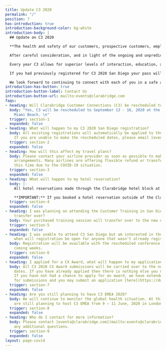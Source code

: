 ```yaml
---
title: Update C3 2020
permalink: "/"
position: 7
has-introduction: true
introduction-background-color: bg-white
introduction-body: |
  ## Update on C3 2020

  **The health and safety of our customers, prospective customers, employees, and partners is our highest priority.**

  After careful consideration, and in light of the ongoing and unpredictable COVID-19 developments, we have come to the decision to cancel C3 2020 for both North America and EMEA. We will continue to move forward with our planning for C3 2021 EMEA, taking place April 27 – 29 at Northumberland in London, and C3 2021 North America, taking place May 16 – 19 at the Fontainebleau in Miami Beach. Rescheduling these events will enable us to provide the experiences that you expect and deserve in a safe environment.

  Every year C3 allows for superior levels of interaction, education, and engagement between peers and with Clarabridge and industry experts. We are planning to recreate those opportunities for connection through multiple avenues. In conjunction with our Fall 2020 Product Release in October, we plan to launch a series of product announcement videos, Clarabridge Master Classes, and live “talk to Clarabridge experts” sessions, among many other things.

  If you had previously registered for C3 2020 San Diego your pass will carry over to C3 2021. We will be communicating additional details around everything taking place in October in the coming weeks, as well as details around C3 2021 over the next several months. For any additional questions please reach out to [events@clarabridge.com](mailto:events@clarabridge.com) for more information.

  We look forward to continuing to connect with each of you in a safe and socially-distant manner.
introduction-has-button: true
introduction-button-label: Contact Us
introduction-button-url: mailto:events@clarabridge.com
faqs:
- heading: Will Clarabridge Customer Connections (C3) be rescheduled to another date?
  body: "Yes, C3 will be rescheduled to September 13 - 16, 2020 at the Fontainebleau
    Miami Beach. \n"
  trigger: section-1
  expanded: false
- heading: What will happen to my C3 2020 San Diego registration?
  body: All existing registrations will automatically be applied to the new C3 date.
    If you are unable to make the rescheduled dates, please email [events@clarabridge.com](mailto:events@clarabridge.com)
  trigger: section-2
  expanded: false
- heading: How will this affect my travel plans?
  body: Please contact your airline provider as soon as possible to make alternative
    arrangements. Many airlines are offering flexible refund or transfer options at
    this time due to the COVID-19 situation.
  trigger: section-3
  expanded: false
- heading: What will happen to my hotel reservation?
  body: |-
    All hotel reservations made through the Clarabridge hotel block at the Hard Rock Hotel San Diego will be cancelled by the hotel. At this time, attendees have not been charged the associated deposit for these reservations. If you have any questions regarding your reservations, please contact the hotel directly 866-751-7625

    **IMPORTANT:** If you booked a hotel reservation outside of the Clarabridge hotel block, it is your responsibility to cancel and confirm the refund status on any deposits paid.
  trigger: section-4
  expanded: false
- heading: I was planning on attending the Customer Training in San Diego, will that
    transfer over?
  body: Your purchased training session will transfer over to the new dates in Miami.
  trigger: section-5
  expanded: false
- heading: I was unable to attend C3 San Diego but am interested in the new dates,
    when will registration be open for anyone that wasn’t already registered?
  body: Registration will be available with the rescheduled conference dates in the
    coming weeks.
  trigger: section-6
  expanded: false
- heading: I applied for a CX Award, what will happen to my application?
  body: All C3 2020 CX Award submissions will be carried over to the new conference
    dates. If you have already applied then there is nothing else you need to do.
    If you have not had a chance to apply for an award, we have extended the deadline
    for submissions and you may submit an application [here](https://docs.google.com/forms/d/e/1FAIpQLSek2purGGNSGsTcee0srKeWwcIhrgAy43p-StmwJS5mCgm9bw/viewform).
  trigger: section-7
  expanded: false
- heading: Are you still planning to have C3 EMEA 2020?
  body: We will continue to monitor the global health situation. At this time, we
    are still planning to host C3 EMEA from 9 – 11 June, 2020 in London.
  trigger: section-8
  expanded: false
- heading: Who do I contact for more information?
  body: Please contact [events@clarabridge.com](mailto:events@clarabridge.com) for
    any additional questions.
  trigger: section-9
  expanded: false
layout: page-covid
---
```


